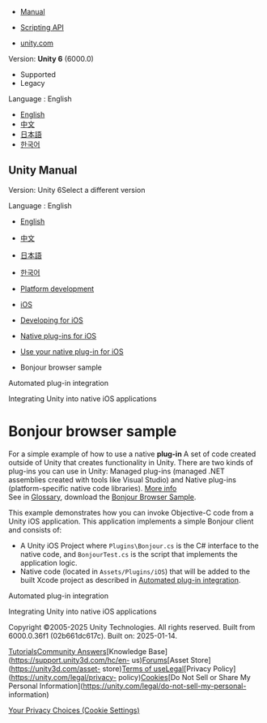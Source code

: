 [](https://docs.unity3d.com)

  * [Manual](../Manual/index.html)
  * [Scripting API](../ScriptReference/index.html)

  * [unity.com](https://unity.com/)

Version: **Unity 6** (6000.0)

  * Supported
  * Legacy

Language : English

  * [English](/Manual/ios-native-plugin-bonjour-sample.html)
  * [中文](/cn/current/Manual/ios-native-plugin-bonjour-sample.html)
  * [日本語](/ja/current/Manual/ios-native-plugin-bonjour-sample.html)
  * [한국어](/kr/current/Manual/ios-native-plugin-bonjour-sample.html)

[](https://docs.unity3d.com)

## Unity Manual

Version: Unity 6Select a different version

Language : English

  * [English](/Manual/ios-native-plugin-bonjour-sample.html)
  * [中文](/cn/current/Manual/ios-native-plugin-bonjour-sample.html)
  * [日本語](/ja/current/Manual/ios-native-plugin-bonjour-sample.html)
  * [한국어](/kr/current/Manual/ios-native-plugin-bonjour-sample.html)

  * [Platform development ](PlatformSpecific.html)
  * [iOS](iphone.html)
  * [Developing for iOS](ios-developing.html)
  * [Native plug-ins for iOS](PluginsForIOS.html)
  * [Use your native plug-in for iOS](ios-native-plugin-use.html)
  * Bonjour browser sample

[](ios-native-plugin-automated-integration.html)

Automated plug-in integration

[](UnityasaLibrary-iOS.html)

Integrating Unity into native iOS applications

# Bonjour browser sample

For a simple example of how to use a native **plug-in** A set of code created
outside of Unity that creates functionality in Unity. There are two kinds of
plug-ins you can use in Unity: Managed plug-ins (managed .NET assemblies
created with tools like Visual Studio) and Native plug-ins (platform-specific
native code libraries). [More info](./plug-ins.html)  
See in [Glossary](Glossary.html#Plug-in), download the [Bonjour Browser
Sample](../uploads/Examples/iPhoneNativeCodeSample.zip).

This example demonstrates how you can invoke Objective-C code from a Unity iOS
application. This application implements a simple Bonjour client and consists
of:

  * A Unity iOS Project where `Plugins\Bonjour.cs` is the C# interface to the native code, and `BonjourTest.cs` is the script that implements the application logic.
  * Native code (located in `Assets/Plugins/iOS`) that will be added to the built Xcode project as described in [Automated plug-in integration](ios-native-plugin-automated-integration.html).

[](ios-native-plugin-automated-integration.html)

Automated plug-in integration

[](UnityasaLibrary-iOS.html)

Integrating Unity into native iOS applications

Copyright ©2005-2025 Unity Technologies. All rights reserved. Built from
6000.0.36f1 (02b661dc617c). Built on: 2025-01-14.

[Tutorials](https://learn.unity.com/)[Community
Answers](https://answers.unity3d.com)[Knowledge
Base](https://support.unity3d.com/hc/en-
us)[Forums](https://forum.unity3d.com)[Asset Store](https://unity3d.com/asset-
store)[Terms of
use](https://docs.unity3d.com/Manual/TermsOfUse.html)[Legal](https://unity.com/legal)[Privacy
Policy](https://unity.com/legal/privacy-
policy)[Cookies](https://unity.com/legal/cookie-policy)[Do Not Sell or Share
My Personal Information](https://unity.com/legal/do-not-sell-my-personal-
information)

[Your Privacy Choices (Cookie Settings)](javascript:void\(0\);)

